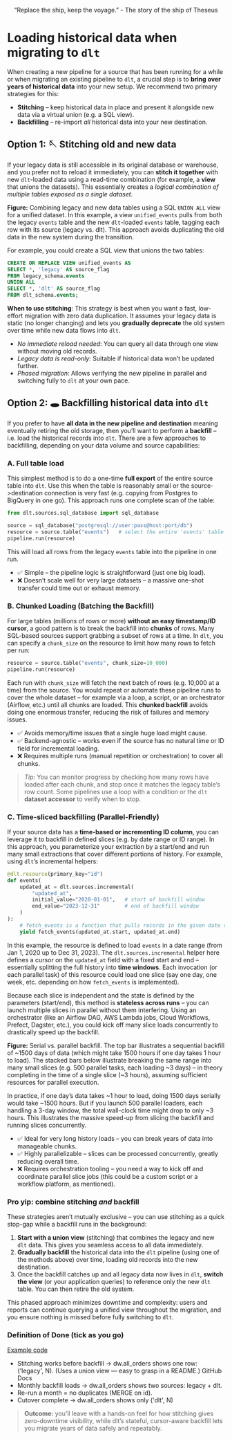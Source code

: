 <p align="center">
“Replace the ship, keep the voyage.” - The story of the ship of Theseus
</p>

# Loading historical data when migrating to `dlt`


When creating a new pipeline for a source that has been running for a while or when migrating an existing pipeline to `dlt`, a crucial step is to **bring over years of historical data** into your new setup. We recommend two primary strategies for this:

* **Stitching** – keep historical data in place and present it alongside new data via a virtual union (e.g. a SQL view).
* **Backfilling** – re-import *all* historical data into your new destination.

## Option 1: 🪡 Stitching old and new data

If your legacy data is still accessible in its original database or warehouse, and you prefer not to reload it immediately, you can **stitch it together** with new `dlt`-loaded data using a read-time combination (for example, a **view** that unions the datasets). This essentially creates a *logical combination of multiple tables exposed as a single dataset*.

&#x20;**Figure:** Combining legacy and new data tables using a SQL `UNION ALL` view for a unified dataset. In this example, a view `unified_events` pulls from both the legacy `events` table and the new `dlt`-loaded `events` table, tagging each row with its source (legacy vs. dlt). This approach avoids duplicating the old data in the new system during the transition.

For example, you could create a SQL view that unions the two tables:

```sql
CREATE OR REPLACE VIEW unified_events AS
SELECT *, 'legacy' AS source_flag 
FROM legacy_schema.events
UNION ALL
SELECT *, 'dlt' AS source_flag 
FROM dlt_schema.events;
```

**When to use stitching**: This strategy is best when you want a fast, low-effort migration with zero data duplication. It assumes your legacy data is static (no longer changing) and lets you **gradually deprecate** the old system over time while new data flows into `dlt`.

* *No immediate reload needed*: You can query all data through one view without moving old records.
* *Legacy data is read-only*: Suitable if historical data won’t be updated further.
* *Phased migration*: Allows verifying the new pipeline in parallel and switching fully to `dlt` at your own pace.

## Option 2: 🕳️ Backfilling historical data into `dlt`

If you prefer to have **all data in the new pipeline and destination** meaning eventually retiring the old storage, then you’ll want to perform a **backfill** – i.e. load the historical records into `dlt`. There are a few approaches to backfilling, depending on your data volume and source capabilities:

### A. Full table load

This simplest method is to do a one-time **full export** of the entire source table into `dlt`. Use this when the table is reasonably small or the source->destination connection is very fast (e.g. copying from Postgres to BigQuery in one go). This approach runs one complete scan of the table:

```python
from dlt.sources.sql_database import sql_database

source = sql_database("postgresql://user:pass@host:port/db")
resource = source.table("events")   # select the entire 'events' table
pipeline.run(resource)
```

This will load all rows from the legacy `events` table into the pipeline in one run.

* ✅ Simple – the pipeline logic is straightforward (just one big load).
* ❌ Doesn’t scale well for very large datasets – a massive one-shot transfer could time out or exhaust memory.

### B. Chunked Loading (Batching the Backfill)

For large tables (millions of rows or more) **without an easy timestamp/ID cursor**, a good pattern is to break the backfill into **chunks** of rows. Many SQL-based sources support grabbing a subset of rows at a time. In `dlt`, you can specify a `chunk_size` on the resource to limit how many rows to fetch per run:

```python
resource = source.table("events", chunk_size=10_000)
pipeline.run(resource)
```

Each run with `chunk_size` will fetch the next batch of rows (e.g. 10,000 at a time) from the source. You would repeat or automate these pipeline runs to cover the whole dataset – for example via a loop, a script, or an orchestrator (Airflow, etc.) until all chunks are loaded. This **chunked backfill** avoids doing one enormous transfer, reducing the risk of failures and memory issues.

* ✅ Avoids memory/time issues that a single huge load might cause.
* ✅ Backend-agnostic – works even if the source has no natural time or ID field for incremental loading.
* ❌ Requires multiple runs (manual repetition or orchestration) to cover all chunks.

> *Tip:* You can monitor progress by checking how many rows have loaded after each chunk, and stop once it matches the legacy table’s row count. Some pipelines use a loop with a condition or the `dlt` **dataset accessor** to verify when to stop.

### C. Time-sliced backfilling (Parallel-Friendly)

If your source data has a **time-based or incrementing ID column**, you can leverage it to backfill in defined slices (e.g. by date range or ID range). In this approach, you parameterize your extraction by a start/end and run many small extractions that cover different portions of history. For example, using `dlt`’s incremental helpers:

```python
@dlt.resource(primary_key="id")
def events(
    updated_at = dlt.sources.incremental(
        "updated_at", 
        initial_value="2020-01-01",   # start of backfill window
        end_value="2023-12-31"        # end of backfill window
    )
):
    # fetch_events is a function that pulls records in the given date range
    yield fetch_events(updated_at.start, updated_at.end)
```

In this example, the resource is defined to load `events` in a date range (from Jan 1, 2020 up to Dec 31, 2023). The `dlt.sources.incremental` helper here defines a cursor on the `updated_at` field with a fixed start and end – essentially splitting the full history into **time windows**. Each invocation (or each parallel task) of this resource could load one slice (say one day, one week, etc. depending on how `fetch_events` is implemented).

Because each slice is independent and the state is defined by the parameters (start/end), this method is **stateless across runs** – you can launch multiple slices in parallel without them interfering. Using an orchestrator (like an Airflow DAG, AWS Lambda jobs, Cloud Workflows, Prefect, Dagster, etc.), you could kick off many slice loads concurrently to drastically speed up the backfill.

&#x20;**Figure:** Serial vs. parallel backfill. The top bar illustrates a sequential backfill of \~1500 days of data (which might take 1500 hours if one day takes 1 hour to load). The stacked bars below illustrate breaking the same range into many small slices (e.g. 500 parallel tasks, each loading \~3 days) – in theory completing in the time of a single slice (\~3 hours), assuming sufficient resources for parallel execution.

In practice, if one day’s data takes \~1 hour to load, doing 1500 days serially would take \~1500 hours. But if you launch 500 parallel loaders, each handling a 3-day window, the total wall-clock time might drop to only \~3 hours. This illustrates the massive speed-up from slicing the backfill and running slices concurrently.

* ✅ Ideal for very long history loads – you can break years of data into manageable chunks.
* ✅ Highly parallelizable – slices can be processed concurrently, greatly reducing overall time.
* ❌ Requires orchestration tooling – you need a way to kick off and coordinate parallel slice jobs (this could be a custom script or a workflow platform, as mentioned).

### Pro yip: combine stitching *and* backfill

These strategies aren’t mutually exclusive – you can use stitching as a quick stop-gap while a backfill runs in the background:

1. **Start with a union view** (stitching) that combines the legacy and new `dlt` data. This gives you seamless access to all data immediately.
2. **Gradually backfill** the historical data into the `dlt` pipeline (using one of the methods above) over time, loading old records into the new destination.
3. Once the backfill catches up and all legacy data now lives in `dlt`, **switch the view** (or your application queries) to reference only the new `dlt` table. You can then retire the old system.

This phased approach minimizes downtime and complexity: users and reports can continue querying a unified view throughout the migration, and you ensure nothing is missed before fully switching to `dlt`.


### Definition of Done (tick as you go)

[Example code](https://colab.research.google.com/drive/1ChFgNy6r_EUmobJslK3q5w3iCBsyEqfP?usp=sharing)

 * Stitching works before backfill → dw.all_orders shows one row: ('legacy', N). (Uses a union view — easy to grasp in a README.) 
GitHub Docs
 * Monthly backfill loads → dw.all_orders shows two sources: legacy + dlt.
 * Re-run a month = no duplicates (MERGE on id).
 * Cutover complete → dw.all_orders shows only ('dlt', N)

> **Outcome:** you’ll leave with a hands-on feel for how stitching gives zero-downtime visibility, while dlt’s stateful, cursor-aware backfill lets you migrate years of data safely and repeatably.
